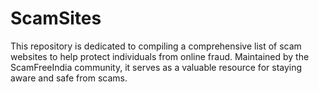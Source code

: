 # ScamSites
This repository is dedicated to compiling a comprehensive list of scam websites to help protect individuals from online fraud. Maintained by the ScamFreeIndia community, it serves as a valuable resource for staying aware and safe from scams. 
